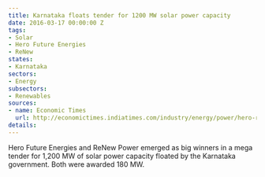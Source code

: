 ```yaml
---
title: Karnataka floats tender for 1200 MW solar power capacity
date: 2016-03-17 00:00:00 Z
tags:
- Solar
- Hero Future Energies
- ReNew
states:
- Karnataka
sectors:
- Energy
subsectors:
- Renewables
sources:
- name: Economic Times
  url: http://economictimes.indiatimes.com/industry/energy/power/hero-renew-big-winners-in-karnataka-solar-power-tender/articleshow/51296513.cms
details: 
---
```


Hero Future Energies and ReNew Power emerged as big winners in a mega tender for 1,200 MW of solar power capacity floated by the Karnataka government. Both were awarded 180 MW.
